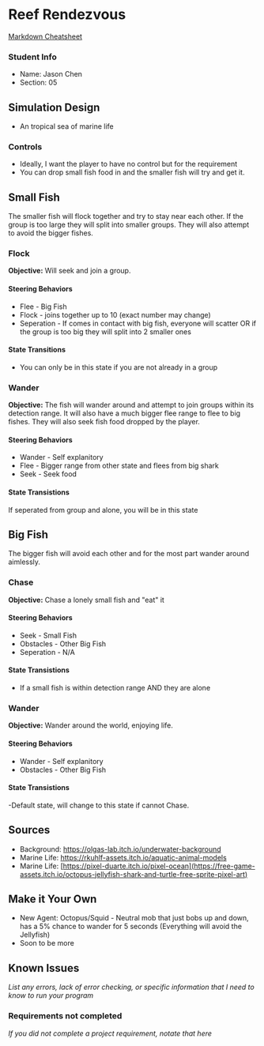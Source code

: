 # Reef Rendezvous

[Markdown Cheatsheet](https://github.com/adam-p/markdown-here/wiki/Markdown-Here-Cheatsheet)

### Student Info

-   Name: Jason Chen
-   Section: 05

## Simulation Design

- An tropical sea of marine life

### Controls

-   Ideally, I want the player to have no control but for the requirement
-   You can drop small fish food in and the smaller fish will try and get it.

## Small Fish

The smaller fish will flock together and try to stay near each other. If the group is too large they will split into smaller groups. They will also attempt to avoid the bigger fishes.

### Flock

**Objective:** Will seek and join a group.

#### Steering Behaviors

- Flee - Big Fish
- Flock - joins together up to 10 (exact number may change)
- Seperation - If comes in contact with big fish, everyone will scatter OR if the group is too big they will split into 2 smaller ones
   
#### State Transitions

- You can only be in this state if you are not already in a group
   
### Wander

**Objective:** The fish will wander around and attempt to join groups within its detection range. It will also have a much bigger flee range to flee to big fishes. They will also seek fish food dropped by the player.

#### Steering Behaviors

- Wander - Self explanitory
- Flee - Bigger range from other state and flees from big shark
- Seek - Seek food
   
#### State Transistions

If seperated from group and alone, you will be in this state

## Big Fish

The bigger fish will avoid each other and for the most part wander around aimlessly.

### Chase

**Objective:** Chase a lonely small fish and "eat" it

#### Steering Behaviors

- Seek - Small Fish
- Obstacles - Other Big Fish
- Seperation - N/A
   
#### State Transistions

- If a small fish is within detection range AND they are alone
   
### Wander

**Objective:** Wander around the world, enjoying life.

#### Steering Behaviors

- Wander - Self explanitory
- Obstacles - Other Big Fish
   
#### State Transistions

-Default state, will change to this state if cannot Chase.

## Sources

-   Background: https://olgas-lab.itch.io/underwater-background
-   Marine Life: https://rkuhlf-assets.itch.io/aquatic-animal-models
-   Marine Life: [https://pixel-duarte.itch.io/pixel-ocean](https://free-game-assets.itch.io/octopus-jellyfish-shark-and-turtle-free-sprite-pixel-art)


## Make it Your Own

- New Agent: Octopus/Squid - Neutral mob that just bobs up and down, has a 5% chance to wander for 5 seconds (Everything will avoid the Jellyfish)
- Soon to be more

## Known Issues

_List any errors, lack of error checking, or specific information that I need to know to run your program_

### Requirements not completed

_If you did not complete a project requirement, notate that here_

